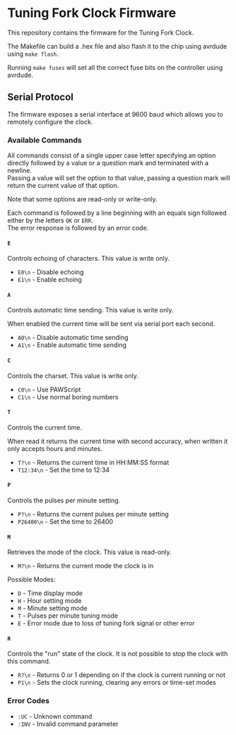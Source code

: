 # Tuning Fork Clock Firmware

This repository contains the firmware for the Tuning Fork Clock.

The Makefile can build a .hex file and also flash it to the chip using avrdude using `make flash`.

Running `make fuses` will set all the correct fuse bits on the controller using avrdude.

## Serial Protocol

The firmware exposes a serial interface at 9600 baud which allows you to remotely configure the clock.

### Available Commands

All commands consist of a single upper case letter specifying an option directly followed by a value or a question mark and terminated with a newline.  
Passing a value will set the option to that value, passing a question mark will return the current value of that option.

Note that some options are read-only or write-only.

Each command is followed by a line beginning with an equals sign followed either by the letters `OK` or `ERR`.  
The error response is followed by an error code.

#### `E`

Controls echoing of characters. This value is write only.

* `E0\n` - Disable echoing
* `E1\n` - Enable echoing


#### `A`

Controls automatic time sending. This value is write only.

When enabled the current time will be sent via serial port each second.

* `A0\n` - Disable automatic time sending
* `A1\n` - Enable automatic time sending


#### `C`

Controls the charset. This value is write only.

* `C0\n` - Use PAWScript
* `C1\n` - Use normal boring numbers


#### `T`

Controls the current time.

When read it returns the current time with second accuracy, when written it only accepts hours and minutes.

* `T?\n` - Returns the current time in HH:MM:SS format
* `T12:34\n` - Set the time to 12:34


#### `P`

Controls the pulses per minute setting.

* `P?\n` - Returns the current pulses per minute setting
* `P26400\n` - Set the time to 26400


#### `M`

Retrieves the mode of the clock. This value is read-only.

* `M?\n` - Returns the current mode the clock is in

Possible Modes:

* `D` - Time display mode
* `H` - Hour setting mode
* `M` - Minute setting mode
* `T` - Pulses per minute tuning mode
* `E` - Error mode due to loss of tuning fork signal or other error


#### `R`

Controls the "run" state of the clock. It is not possible to stop the clock with this command.

* `R?\n` - Returns 0 or 1 depending on if the clock is current running or not
* `P1\n` - Sets the clock running, clearing any errors or time-set modes


### Error Codes

* `:UC` - Unknown command
* `:INV` - Invalid command parameter